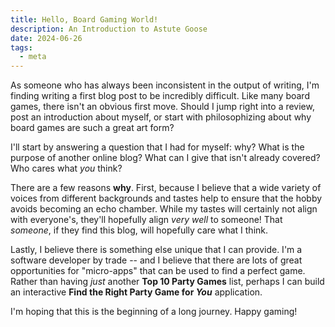 ```yaml
---
title: Hello, Board Gaming World!
description: An Introduction to Astute Goose
date: 2024-06-26
tags:
  - meta
---
```


As someone who has always been inconsistent in the output of writing, I'm finding writing a first blog post to be incredibly difficult. Like many board games, there isn't an obvious first move. Should I jump right into a review, post an introduction about myself, or start with philosophizing about why board games are such a great art form?

I'll start by answering a question that I had for myself: why? What is the purpose of another online blog? What can I give that isn't already covered? Who cares what _you_ think?

There are a few reasons **why**. First, because I believe that a wide variety of voices from different backgrounds and tastes help to ensure that the hobby avoids becoming an echo chamber. While my tastes will certainly not align with everyone's, they'll hopefully align _very well_ to someone! That _someone_, if they find this blog, will hopefully care what I think. 

Lastly, I believe there is something else unique that I can provide. I'm a software developer by trade -- and I believe that there are lots of great opportunities for "micro-apps" that can be used to find a perfect game. Rather than having _just_ another **Top 10 Party Games** list, perhaps I can build an interactive **Find the Right Party Game for _You_** application.

I'm hoping that this is the beginning of a long journey. Happy gaming!